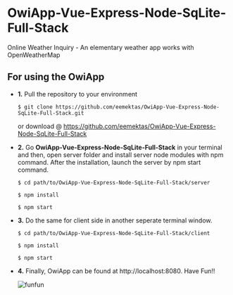 # OwiApp-Vue-Express-Node-SqLite-Full-Stack
Online Weather Inquiry - An elementary weather app works with OpenWeatherMap


## For using the OwiApp

- **1.** Pull the repository to your environment
 
  `$ git clone https://github.com/eemektas/OwiApp-Vue-Express-Node-SqLite-Full-Stack.git`  
  
   or download @ https://github.com/eemektas/OwiApp-Vue-Express-Node-SqLite-Full-Stack
 
- **2.** Go **OwiApp-Vue-Express-Node-SqLite-Full-Stack** in your terminal and then, open server folder and install server node modules with npm command. After the installation, launch the server by npm start command.
  
  `$ cd path/to/OwiApp-Vue-Express-Node-SqLite-Full-Stack/server`
    
  `$ npm install`
    
  `$ npm start`

- **3.** Do the same for client side in another seperate terminal window.
  
  `$ cd path/to/OwiApp-Vue-Express-Node-SqLite-Full-Stack/client`
    
  `$ npm install`
    
  `$ npm start`
  
- **4.** Finally, OwiApp can be found at http://localhost:8080. Have Fun!!



   ![funfun](https://media.giphy.com/media/60rskmX9GAyMwBMHJF/giphy.gif)
